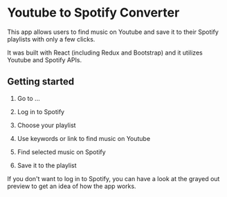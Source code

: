 # Youtube to Spotify Converter

This app allows users to find music on Youtube and save it to their Spotify playlists with only a few clicks.

It was built with React (including Redux and Bootstrap) and it utilizes Youtube and Spotify APIs.

## Getting started

1. Go to ...

2. Log in to Spotify

3. Choose your playlist

4. Use keywords or link to find music on Youtube

5. Find selected music on Spotify

6. Save it to the playlist

If you don't want to log in to Spotify, you can have a look at the grayed out preview to get an idea of how the app works.

